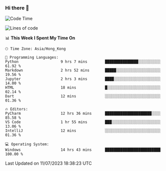 ### Hi there 👋

<!--
**RoiexLee/RoiexLee** is a ✨ _special_ ✨ repository because its `README.md` (this file) appears on your GitHub profile.

Here are some ideas to get you started:

- 🔭 I’m currently working on ...
- 🌱 I’m currently learning ...
- 👯 I’m looking to collaborate on ...
- 🤔 I’m looking for help with ...
- 💬 Ask me about ...
- 📫 How to reach me: ...
- 😄 Pronouns: ...
- ⚡ Fun fact: ...
-->

<!--START_SECTION:waka-->
![Code Time](http://img.shields.io/badge/Code%20Time-320%20hrs%2022%20mins-blue)

![Lines of code](https://img.shields.io/badge/From%20Hello%20World%20I%27ve%20Written-35.5%20thousand%20lines%20of%20code-blue)

📊 **This Week I Spent My Time On** 

```text
🕑︎ Time Zone: Asia/Hong_Kong

💬 Programming Languages: 
Python                   9 hrs 7 mins        ███████████████░░░░░░░░░░   61.92 % 
Markdown                 2 hrs 52 mins       █████░░░░░░░░░░░░░░░░░░░░   19.56 % 
Jupyter                  2 hrs 3 mins        ████░░░░░░░░░░░░░░░░░░░░░   14.00 % 
HTML                     18 mins             █░░░░░░░░░░░░░░░░░░░░░░░░   02.14 % 
Dart                     12 mins             ░░░░░░░░░░░░░░░░░░░░░░░░░   01.36 % 

🔥 Editors: 
PyCharm                  12 hrs 36 mins      █████████████████████░░░░   85.58 % 
VS Code                  1 hr 55 mins        ███░░░░░░░░░░░░░░░░░░░░░░   13.06 % 
IntelliJ                 12 mins             ░░░░░░░░░░░░░░░░░░░░░░░░░   01.36 % 

💻 Operating System: 
Windows                  14 hrs 43 mins      █████████████████████████   100.00 % 
```


 Last Updated on 11/07/2023 18:38:23 UTC
<!--END_SECTION:waka-->
